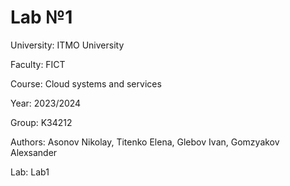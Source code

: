 # Lab №1

University: ITMO University

Faculty: FICT

Course: Cloud systems and services

Year: 2023/2024

Group: K34212

Authors: Asonov Nikolay, Titenko Elena, Glebov Ivan, Gomzyakov Alexsander

Lab: Lab1
